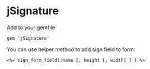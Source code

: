 jSignature
==========

Add to your gemfile 
```
gem 'jSignature'
```


You can use helper method to add sign field to form:

```
<%= sign_form_field(:name [, height [, width] ] ) %>
```
